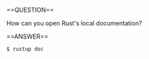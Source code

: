 ==QUESTION==

How can you open Rust's local documentation?

==ANSWER==

```console
$ rustup doc
```
